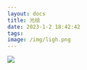 ```yaml
---
layout: docs
title: 光绘
date: 2023-1-2 18:42:42
tags:
image: /img/ligh.png
---
```


![](/img/ligh.png)


<!--more-->


